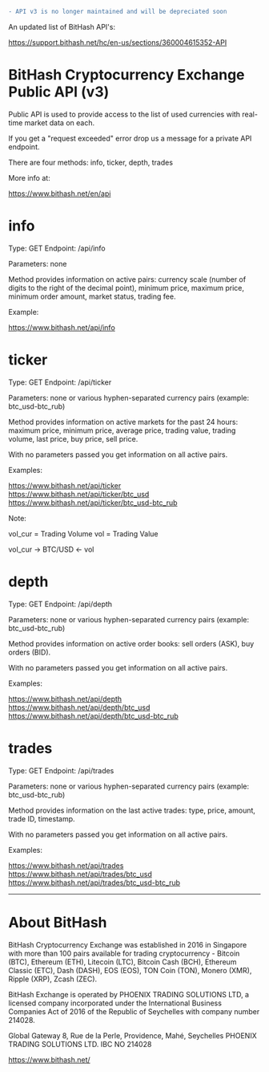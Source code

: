 ```diff
- API v3 is no longer maintained and will be depreciated soon 
```

An updated list of BitHash API's:

https://support.bithash.net/hc/en-us/sections/360004615352-API

# BitHash Cryptocurrency Exchange Public API (v3)

Public API is used to provide access to the list of used currencies with real-time market data on each.

If you get a "request exceeded" error drop us a message for a private API endpoint.

There are four methods: info, ticker, depth, trades

More info at:  
  
https://www.bithash.net/en/api 

# info

Type: GET
Endpoint: /api/info

Parameters: none

Method provides information on active pairs: currency scale (number of digits to the right of the decimal point), minimum price, maximum price, minimum order amount, market status, trading fee.

Example:

https://www.bithash.net/api/info

# ticker

Type: GET
Endpoint: /api/ticker

Parameters: none or various hyphen-separated currency pairs (example: btc_usd-btc_rub)

Method provides information on active markets for the past 24 hours: maximum price, minimum price, average price, trading value, trading volume, last price, buy price, sell price.

With no parameters passed you get information on all active pairs.

Examples:

https://www.bithash.net/api/ticker  
https://www.bithash.net/api/ticker/btc_usd     
https://www.bithash.net/api/ticker/btc_usd-btc_rub  

Note:

vol_cur = Trading Volume
vol = Trading Value

vol_cur -> BTC/USD <- vol

# depth

Type: GET
Endpoint: /api/depth

Parameters: none or various hyphen-separated currency pairs (example: btc_usd-btc_rub)

Method provides information on active order books: sell orders (ASK), buy orders (BID).

With no parameters passed you get information on all active pairs.

Examples:

https://www.bithash.net/api/depth  
https://www.bithash.net/api/depth/btc_usd  
https://www.bithash.net/api/depth/btc_usd-btc_rub  

# trades

Type: GET
Endpoint: /api/trades

Parameters: none or various hyphen-separated currency pairs (example: btc_usd-btc_rub)

Method provides information on the last active trades: type, price, amount, trade ID, timestamp.

With no parameters passed you get information on all active pairs.

Examples:

https://www.bithash.net/api/trades  
https://www.bithash.net/api/trades/btc_usd  
https://www.bithash.net/api/trades/btc_usd-btc_rub  


---

# About BitHash

BitHash Cryptocurrency Exchange was established in 2016 in Singapore with more than 100 pairs available for trading cryptocurrency - Bitcoin (BTC), Ethereum (ETH), Litecoin (LTC), Bitcoin Cash (BCH), Ethereum Classic (ETC), Dash (DASH), EOS (EOS), TON Coin (TON), Monero (XMR), Ripple (XRP), Zcash (ZEC).

BitHash Exchange is operated by PHOENIX TRADING SOLUTIONS LTD, a licensed company incorporated under the International Business Companies Act of 2016 of the Republic of Seychelles with company number 214028.

Global Gateway 8, Rue de la Perle, Providence, Mahé, Seychelles
PHOENIX TRADING SOLUTIONS LTD.
IBC NO 214028

https://www.bithash.net/
